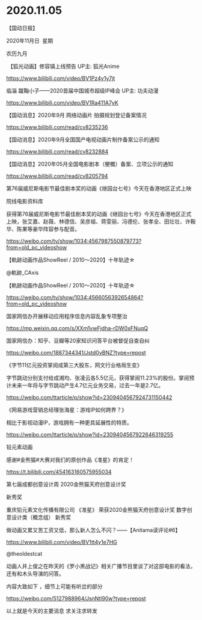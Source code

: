 ﻿#  2020.11.05
【国动日报】

2020年11月日  星期


农历九月


 【狐光动画】修容镇上线预告 UP主: 狐光Anime

https://www.bilibili.com/video/BV1Pz4y1y7jt







临淄 蹴鞠小子——2020首届中国城市超级IP峰会 UP主: 功夫动漫


https://www.bilibili.com/video/BV1Ra411A7yK




【国动消息】2020年9月 网络动画片 拍摄规划登记备案情况


https://www.bilibili.com/read/cv8235236


【国动消息】2020年9月全国国产电视动画片制作备案公示的通知

https://www.bilibili.com/read/cv8232884

【国动消息】2020年05月全国电影剧本（梗概）备案、立项公示的通知

https://www.bilibili.com/read/cv8205794


第76届威尼斯电影节最佳剧本奖的动画《继园台七号》今天在香港地区正式上映

院线电影资料库                


获得第76届威尼斯电影节最佳剧本奖的动画《继园台七号》今天在香港地区正式上映，张艾嘉、赵薇、林德信、吴彦祖、蒋雯丽、冯德伦、张孝全、田壮壮、许鞍华、陈果等豪华阵容参与配音。

https://weibo.com/tv/show/1034:4567987550879773?from=old_pc_videoshow

【軌跡动画作品ShowReel / 2010～2020】十年轨迹☆


@軌跡_CAxis 


【軌跡动画作品ShowReel / 2010～2020】十年轨迹☆

https://weibo.com/tv/show/1034:4566056392654864?from=old_pc_videoshow

国家网信办开展移动应用程序信息内容乱象专项整治

https://mp.weixin.qq.com/s/XXm1vwFjdha-rDW0xFNuqQ

国家网信办：知乎、豆瓣等20家知识问答平台被督促自查自纠

https://weibo.com/1887344341/Jstd0vBNZ?type=repost


《字节11亿元投资掌阅成第三大股东，网文行业格局生变》

字节跳动分别支付给成湘均、张凌云各5.5亿元，获得掌阅11.23%的股份。掌阅预计未来一年将与字节跳动产生4.7亿元业务交易，过去一年是2.7亿。

https://weibo.com/ttarticle/p/show?id=2309404567924731150442

《网易游戏营销总经理张海星：游戏IP如何跨界？》


相比于影视动漫IP，游戏拥有一种更具延展性的特质。

https://weibo.com/ttarticle/p/show?id=2309404567922646319255


铅元素动画


感谢#金熊猫#大赛对我们的原创作品《准星》的肯定！

https://t.bilibili.com/454163160575955034

第七届成都创意设计周
2020金熊猫天府创意设计奖


新秀奖

重庆铅元素文化传播有限公司
《准星》
荣获2020金熊猫天府创意设计奖
数字创意设计类（概念组） 新秀奖











做动画又累又苦工资又低，那么新人怎么不闪？——【Anitama读评论#6】

https://www.bilibili.com/video/BV1tt4y1e7HG

@theoldestcat                            

动画人井上俊之在昨天的《罗小黑战记》相关广播节目里谈了对这部电影的看法，还有和木头导演的问答。

内容大致如下 ，细节上可能有听岔的部分

https://weibo.com/5127988964/JsnNtl90w?type=repost




以上就是今天的主要消息
求关注求转发










